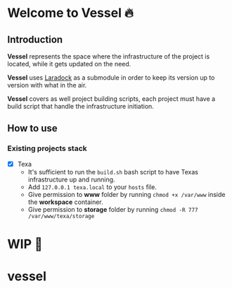 # Welcome to Vessel :fire:
## Introduction
**Vessel** represents the space where the infrastructure of the project is located, while it gets updated on the need.

**Vessel** uses [Laradock](https://github.com/laradock/laradock) as a submodule in order to keep its version up to version with what in the air.

**Vessel** covers as well project building scripts, each project must have a build script that handle the infrastructure initiation.

## How to use
### Existing projects stack
- [x] Texa
    - It's sufficient to run the `build.sh` bash script to have Texas infrastructure up and running.
    - Add `127.0.0.1 texa.local` to your `hosts` file.
    - Give permission to **www** folder by running `chmod +x /var/www` inside the **workspace** container.
    - Give permission to **storage** folder by running `chmod -R 777 /var/www/texa/storage`

# WIP :construction:
# vessel
